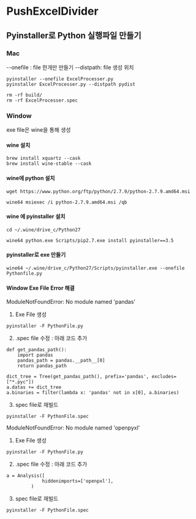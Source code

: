 # PushExcelDivider

## Pyinstaller로 Python 실행파일 만들기

### Mac

--onefile : file 한개만 만들기
--distpath: file 생성 위치

```
pyinstaller --onefile ExcelProcesser.py
pyinstaller ExcelProcesser.py --distpath pydist

rm -rf build/
rm -rf ExcelProcesser.spec
```

### Window

exe file은 wine을 통해 생성 

#### wine 설치

```
brew install xquartz --cask
brew install wine-stable --cask
```

#### wine에 python 설치 

```
wget https://www.python.org/ftp/python/2.7.9/python-2.7.9.amd64.msi

wine64 msiexec /i python-2.7.9.amd64.msi /qb
```

#### wine 에 pyinstaller 설치 

```
cd ~/.wine/drive_c/Python27

wine64 python.exe Scripts/pip2.7.exe install pyinstaller==3.5
```

#### pyinstaller로 exe 만들기 

```
wine64 ~/.wine/drive_c/Python27/Scripts/pyinstaller.exe --onefile Pythonfile.py
```

#### Window Exe File Error 해결

ModuleNotFoundError: No module named 'pandas'

1. Exe File 생성
```
pyinstaller -F PythonFile.py
```

2. .spec file  수정 : 아래 코드 추가 
```
def get_pandas_path():
    import pandas
    pandas_path = pandas.__path__[0]
    return pandas_path

dict_tree = Tree(get_pandas_path(), prefix='pandas', excludes=["*.pyc"])
a.datas += dict_tree
a.binaries = filter(lambda x: 'pandas' not in x[0], a.binaries)
```

3. spec file로 재빌드 
```
pyinstaller -F PythonFile.spec
```

ModuleNotFoundError: No module named 'openpyxl' 

1. Exe File 생성
```
pyinstaller -F PythonFile.py
```

2. .spec file  수정 : 아래 코드 추가 
```
a = Analysis([
             hiddenimports=['openpxl'],
         )
```
3. spec file로 재빌드 
```
pyinstaller -F PythonFile.spec
```
